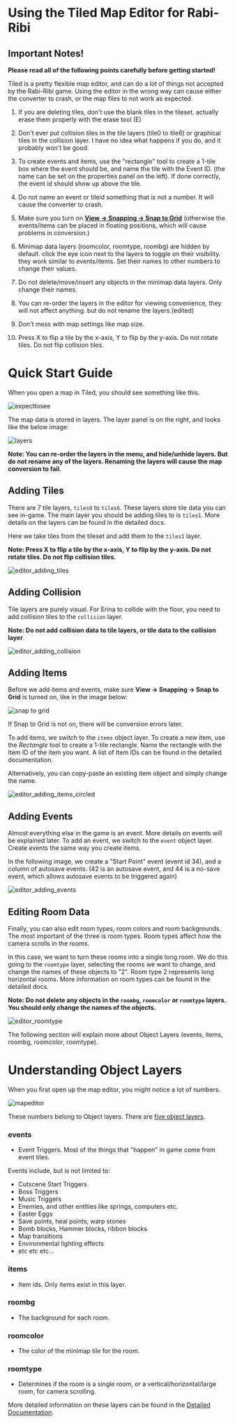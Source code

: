 # Using the Tiled Map Editor for Rabi-Ribi

## Important Notes!
 
**Please read all of the following points carefully before getting started!**

Tiled is a pretty flexible map editor, and can do a lot of things not accepted by the Rabi-Ribi game.
Using the editor in the wrong way can cause either the converter to crash, or the map files to not work as expected.

1. If you are deleting tiles, don't use the blank tiles in the tileset. actually erase them properly with the erase tool (E)

2. Don't ever put collision tiles in the tile layers (tile0 to tile6) or graphical tiles in the collision layer. I have no idea what happens if you do, and it probably won't be good.

3. To create events and items, use the "rectangle" tool to create a 1-tile box where the event should be, and name the tile with the Event ID. (the name can be set on the properties panel on the left). If done correctly, the event id should show up above the tile.

4. Do not name an event or tileid something that is not a number. It will cause the converter to crash.

5. Make sure you turn on [**View -> Snapping -> Snap to Grid**](https://user-images.githubusercontent.com/27341392/30008566-5d1a0a60-9153-11e7-81cf-0d874c735f5c.png) (otherwise the events/items can be placed in floating positions, which will cause problems in conversion.)

6. Minimap data layers (roomcolor, roomtype, roombg) are hidden by default. click the eye icon next to the layers to toggle on their visibility. they work similar to events/items. Set their names to other numbers to change their values.

7. Do not delete/move/insert any objects in the minimap data layers. Only change their names.

8. You can re-order the layers in the editor for viewing convenience, they will not affect anything. but do not rename the layers.(edited)

9. Don't mess with map settings like map size.

10. Press X to flip a tile by the x-axis, Y to flip by the y-axis. Do not rotate tiles. Do not flip collision tiles.


# Quick Start Guide

When you open a map in Tiled, you should see something like this.

![expecttosee](https://user-images.githubusercontent.com/27341392/30276609-f61fd322-9737-11e7-82cf-f70c570e5af9.png)

The map data is stored in layers. The layer panel is on the right, and looks like the below image:

![layers](https://user-images.githubusercontent.com/27341392/30008490-cf24761e-9152-11e7-94d2-955ab89621a7.png)

**Note: You can re-order the layers in the menu, and hide/unhide layers. But do not rename any of the layers. Renaming the layers will cause the map conversion to fail.**

## Adding Tiles

There are 7 tile layers, `tiles0` to `tiles6`. These layers store tile data you can see in-game. The main layer you should be adding tiles to is `tiles1`. More details on the layers can be found in the detailed docs.

Here we take tiles from the tileset and add them to the `tiles1` layer.

**Note: Press X to flip a tile by the x-axis, Y to flip by the y-axis. Do not rotate tiles. Do not flip collision tiles.**

![editor_adding_tiles](https://user-images.githubusercontent.com/27341392/30276612-f9f1f23c-9737-11e7-9df0-85c9e8b8c24a.png)

## Adding Collision

Tile layers are purely visual. For Erina to collide with the floor, you need to add collision tiles to the `collision` layer.

**Note: Do not add collision data to tile layers, or tile data to the collision layer**.

![editor_adding_collision](https://user-images.githubusercontent.com/27341392/30276606-f5d4d1f6-9737-11e7-8a4a-86fff8f02dca.png)

## Adding Items

Before we add items and events, make sure **View -> Snapping -> Snap to Grid** is turned on, like in the image below:

![snap to grid](https://user-images.githubusercontent.com/27341392/30008566-5d1a0a60-9153-11e7-81cf-0d874c735f5c.png)

If Snap to Grid is not on, there will be conversion errors later.

To add items, we switch to the `items` object layer. To create a new item, use the *Rectangle* tool to create a 1-tile rectangle. Name the rectangle with the Item ID of the item you want. A list of Item IDs can be found in the detailed documentation.

Alternatively, you can copy-paste an existing item object and simply change the name.

![editor_adding_items_circled](https://user-images.githubusercontent.com/27341392/30283100-bded89d8-9749-11e7-8f0e-2888ee04f7d1.png)

## Adding Events

Almost everything else in the game is an event. More details on events will be explained later. To add an event, we switch to the `event` object layer. Create events the same way you create items.

In the following image, we create a "Start Point" event (event id 34), and a column of autosave events. (42 is an autosave event, and 44 is a no-save event, which allows autosave events to be triggered again)

![editor_adding_events](https://user-images.githubusercontent.com/27341392/30276605-f5ced0da-9737-11e7-8bea-c267c124e782.png)

## Editing Room Data

Finally, you can also edit room types, room colors and room backgrounds. The most important of the three is room types. Room types affect how the camera scrolls in the rooms.

In this case, we want to turn these rooms into a single long room. We do this going to the `roomtype` layer, selecting the rooms we want to change, and change the names of these objects to "2". Room type 2 represents long horizontal rooms. More information on room types can be found in the detailed docs.

**Note: Do not delete any objects in the `roombg`, `roomcolor` or `roomtype` layers. You should only change the names of the objects.**

![editor_roomtype](https://user-images.githubusercontent.com/27341392/30276604-f59e4370-9737-11e7-9274-5cb74c175e21.png)

The following section will explain more about Object Layers (events, items, roombg, roomcolor, roomtype).

# Understanding Object Layers

When you first open up the map editor, you might notice a lot of numbers.

![mapeditor](https://user-images.githubusercontent.com/27341392/30008300-b79449c2-9150-11e7-8425-54c32eba09d3.png)

These numbers belong to Object layers. There are [five object layers](https://user-images.githubusercontent.com/27341392/30008490-cf24761e-9152-11e7-94d2-955ab89621a7.png).

### events
- Event Triggers. Most of the things that "happen" in game come from event tiles.

Events include, but is not limited to:
* Cutscene Start Triggers
* Boss Triggers
* Music Triggers
* Enemies, and other entities like springs, computers etc.
* Easter Eggs
* Save points, heal points, warp stones
* Bomb blocks, Hammer blocks, ribbon blocks
* Map transitions
* Environmental lighting effects
* etc etc etc...

### items
- Item ids. Only items exist in this layer.

### roombg
- The background for each room.

### roomcolor
- The color of the minimap tile for the room.

### roomtype
- Determines if the room is a single room, or a vertical/horizontal/large room, for camera scrolling.

More detailed information on these layers can be found in the [Detailed Documentation](https://github.com/wcko87/rabiribi-map-editing/tree/master/docs).

